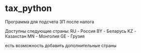 # tax_python
Программа для подсчета ЗП после налога

Доступны следующие страны:
RU - Россия
BY - Беларусь
KZ - Казахстан
MN - Монголия
GE - Грузия

есть возможность добавить дополнительные страны
